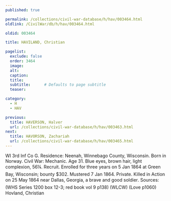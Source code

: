 ```yaml
---
published: true

permalink: /collections/civil-war-database/h/hav/003464.html
oldlink: /CivilWar/db/h/hav/003464.html

oldid: 003464

title: HAVILAND, Christian

pagelist:
  exclude: false
  order: 3464
  image: 
  alt:
  caption:
  title:
  subtitle:      # Defaults to page subtitle
  teaser:

category: 
  - H 
  - HAV

previous:
  title: HAVERSON, Halver
  url: /collections/civil-war-database/h/hav/003463.html  
next:
  title: HAVORSON, Zachariah
  url: /collections/civil-war-database/h/hav/003465.html   
---
```

WI 3rd Inf Co G. Residence: Neenah, Winnebago County, Wisconsin. Born in Norway. Civil War: Mechanic. Age 31. Blue eyes, brown hair, light complexion, 5&#146;6&frac14;&#148;. Recruit. Enrolled for three years on 5 Jan 1864 at Green Bay, Wisconsin; bounty $302. Mustered 7 Jan 1864. Private. Killed in Action on 25 May 1864 near Dallas, Georgia, &#147;a brave and good soldier&#148;. Sources: (WHS Series 1200 box 12-3; red book vol 9 p138) (WLCW) (Love p1060) &#147;Hovland, Christian&#148;
